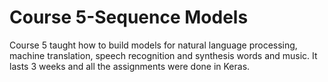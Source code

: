 # Course 5-Sequence Models

Course 5 taught how to build models for natural language processing, machine translation, speech recognition and synthesis words and music. It lasts 3 weeks and all the assignments were done in Keras.